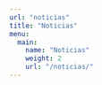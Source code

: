 ```yaml
---
url: "noticias" 
title: "Noticias"
menu:
  main:
    name: "Noticias"
    weight: 2
    url: "/noticias/"
---
```

